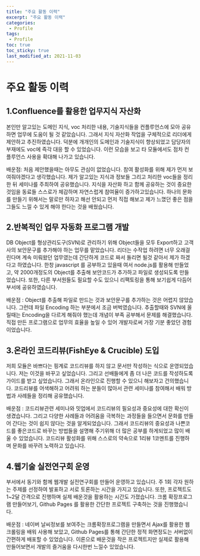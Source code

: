 ```yaml
---
title: "주요 활동 이력"
excerpt: "주요 활동 이력"
categories:
 - Profile
tags:
 - Profile
toc: true
toc_sticky: true
last_modified_at: 2021-11-03
---
```


# 주요 활동 이력

## 1.Confluence를 활용한 업무지식 자산화
본인만 알고있는 도메인 지식, voc 처리한 내용, 기술지식들을 컨플루언스에 모아 공유하면 업무에 도움이 될 것 같았습니다.
그래서 지식 자산화 작업을 구체적으로 리더에게 제안하고 추진하였습니다. 덕분에 개개인의 도메인과 기술지식이 향상되었고 담당자의 부재에도 voc에 즉각 대응 할 수 있었습니다.
이런 모습을 보고 타 모듈에서도 점차 컨플루언스 사용을 확대해 나가고 있습니다.  

배운점: 처음 제안했을때는 아무도 관심이 없었습니다. 참여 활성화를 위해 제가 먼저 보여줘야겠다고 생각했습니다.
제가 알고있는 지식과 정보들 그리고 처리한 voc들을 정리한 뒤 세미나를 주최하여 공유했습니다.
지식을 자산화 하고 함께 공유하는 것이 중요한 것임을 동료들 스스로가 체감하며 자연스럽게 참여율이 증가하고있습니다.
하나의 문화를 만들기 위해서는 말로만 하자고 해선 안되고 먼저 직접 해보고 제가 느꼈던 좋은 점을 그들도 느낄 수 있게 해야 한다는 것을 배웠습니다.  

## 2.반복적인 업무 자동화 프로그램 개발
DB Object를 형상관리도구(SVN)로 관리하기 위해 Object들을 모두 Export하고 고객사의 보안문구를 추가해야 하는 업무를 맡았습니다. 리더는 수작업 하려면 너무 오래걸린다며 계속 미뤄왔던 업무였는데 간단하게 코드로 짜서 돌리면 될것 같아서 제가 하겠다고 하였습니다. 한창 javascript 를 공부하고 있을때 여서 node.js를 활용해 만들었고, 약 2000개정도의 Object를 추출해 보안코드가 추가하고 파일로 생성되도록 만들었습니다. 또한, 다른 부서원들도 필요할 수도 있으니 리팩토링을 통해 보기쉽게 다듬어 부서에 공유하였습니다.  

배운점 : Object를 추출해 파일로 만드는 것과 보안문구를 추가하는 것은 어렵지 않았습니다. 그런데 파일 Encoding 하는 부분에서 조금 버벅였습니다. 추출할때와 SVN에 올릴때는 Encoding을 다르게 해줘야 했는데 개념이 부족 공부해서 문제를 해결했습니다. 직접 만든 프로그램으로 업무의 효율을 높일 수 있어 개발자로써 가장 기분 좋았던 경험이었습니다.

## 3.온라인 코드리뷰(FishEye & Crucible) 도입
저희 모듈은 바쁘다는 핑계로 코드리뷰를 하지 않고 문서만 작성하는 식으로 운영되었습니다. 저는 이것을 바꾸고 싶었습니다. 그리고 선배들에게 좀 더 나은 코드를 작성하도록 가이드를 받고 싶었습니다. 그래서 온라인으로 진행할 수 있으니 해보자고 건의했습니다. 코드리뷰를 어색해하고 어려워 하는 분들이 많아서 관련 세미나를 참여해서 배워 방법과 사례들을 정리해 공유했습니다.  

배운점 : 코드리뷰관련 세미나와 밋업에서 코드리뷰의 필요성과 중요성에 대한 확신이 생겼습니다. 그리고 다양한 사례들과 어려움을 극복하는 과정들을 들으면서 문화를 만들어 간다는 것이 쉽지 않다는 것을 알게되었습니다. 그래서 코드리뷰의 중요성과 나쁜코드를 좋은코드로 바꾸는 방법들을 설명해 주기위해 더 많은 공부를 하게되었고 많이 배울 수 있었습니다. 코드리뷰 활성화를 위해 스스로의 약속으로 1리뷰 1코멘트를 진행하며 문화를 바꾸려 노력하고 있습니다.

## 4.웹기술 실전연구회 운영
부서에서 동기와 함께 웹개발 실전연구회를 만들어 운영하고 있습니다. 주 1회 각자 원하는 주제를 선정하여 발표하고 서로 토론하는 시간을 가지고 있습니다. 
또한, 프로젝트도 1~2달 간격으로 진행하며 실제 배운것을 활용하는 시간도 가졌습니다. 크롬 확장프로그램 만들어보기, Github Pages 를 활용한 간단한 프로젝트 구축하는 것을 진행했습니다.  

배운점 : 네이버 날씨정보를 보여주는 크롬확장프로그램을 만들면서 Ajax를 활용한 웹 크롤링을 배워 사용해 보았고, Github Pages를 통해 간단한 정적 화면정도는 서버없이 간편하게 배포할 수 있었습니다. 이론으로 배운것을 작은 프로젝트지만 실제로 활용해 만들어보면서 개발의 즐거움을 다시한번 느낄수 있었습니다.

